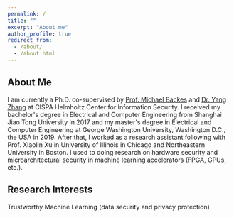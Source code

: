 ```yaml
---
permalink: /
title: ""
excerpt: "About me"
author_profile: true
redirect_from: 
  - /about/
  - /about.html
---
```

## About Me
I am currently a Ph.D. co-supervised by [Prof. Michael Backes](https://cispa.de/en/people/backes) and [Dr. Yang Zhang](https://yangzhangalmo.github.io/) at CISPA Helmholtz Center for Information Security. I received my bachelor's degree in Electrical and Computer Engineering from Shanghai Jiao Tong University in 2017 and my master's degree in Electrical and Computer Engineering at George Washington University, Washington D.C., the USA in 2019. After that, I worked as a research assistant following with Prof. Xiaolin Xu in University of Illinois in Chicago and Northeastern University in Boston. I used to doing research on hardware security and microarchitectural security in machine learning accelerators (FPGA, GPUs, etc.).

## Research Interests
Trustworthy Machine Learning (data security and privacy protection)



